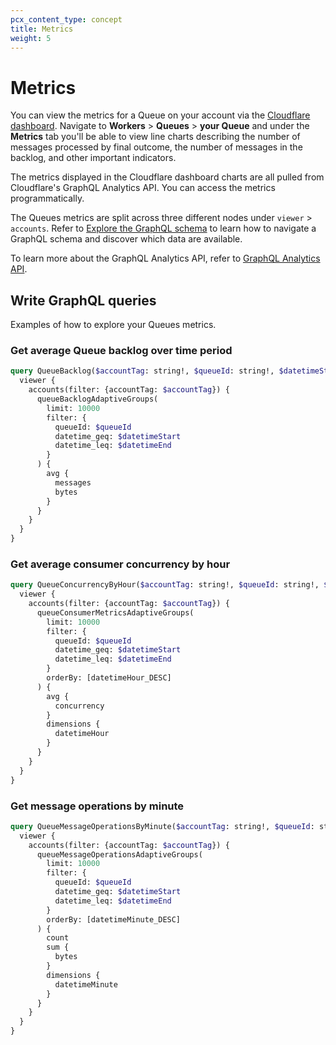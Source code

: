 ```yaml
---
pcx_content_type: concept
title: Metrics 
weight: 5
---
```


# Metrics

You can view the metrics for a Queue on your account via the [Cloudflare dashboard](https://dash.cloudflare.com). Navigate to **Workers** > **Queues** > **your Queue** and under the **Metrics** tab you'll be able to view line charts describing the number of messages processed by final outcome, the number of messages in the backlog, and other important indicators.

The metrics displayed in the Cloudflare dashboard charts are all pulled from Cloudflare's GraphQL Analytics API. You can access the metrics programmatically.

The Queues metrics are split across three different nodes under `viewer` > `accounts`. Refer to [Explore the GraphQL schema](/analytics/graphql-api/getting-started/explore-graphql-schema/) to learn how to navigate a GraphQL schema and discover which data are available.

To learn more about the GraphQL Analytics API, refer to [GraphQL Analytics API](/analytics/graphql-api/).

## Write GraphQL queries

Examples of how to explore your Queues metrics.

### Get average Queue backlog over time period

```graphql
query QueueBacklog($accountTag: string!, $queueId: string!, $datetimeStart: Time!, $datetimeEnd: Time!) {
  viewer {
    accounts(filter: {accountTag: $accountTag}) {
      queueBacklogAdaptiveGroups(
        limit: 10000
        filter: {
          queueId: $queueId
          datetime_geq: $datetimeStart
          datetime_leq: $datetimeEnd
        }
      ) {
        avg {
          messages
          bytes
        }
      }
    }
  }
}
```

### Get average consumer concurrency by hour

```graphql
query QueueConcurrencyByHour($accountTag: string!, $queueId: string!, $datetimeStart: Time!, $datetimeEnd: Time!) {
  viewer {
    accounts(filter: {accountTag: $accountTag}) {
      queueConsumerMetricsAdaptiveGroups(
        limit: 10000
        filter: {
          queueId: $queueId
          datetime_geq: $datetimeStart
          datetime_leq: $datetimeEnd
        }
        orderBy: [datetimeHour_DESC]
      ) {
        avg {
          concurrency
        }
        dimensions {
          datetimeHour
        }
      }
    }
  }
}
```

### Get message operations by minute

```graphql
query QueueMessageOperationsByMinute($accountTag: string!, $queueId: string!, $datetimeStart: Date!, $datetimeEnd: Date!) {
  viewer {
    accounts(filter: {accountTag: $accountTag}) {
      queueMessageOperationsAdaptiveGroups(
        limit: 10000
        filter: {
          queueId: $queueId
          datetime_geq: $datetimeStart
          datetime_leq: $datetimeEnd
        }
        orderBy: [datetimeMinute_DESC]
      ) {
        count
        sum {
          bytes
        }
        dimensions {
          datetimeMinute
        }
      }
    }
  }
}
```
